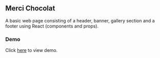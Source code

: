 ## Merci Chocolat

A basic web page consisting of a header, banner, gallery section and a footer using React (components and props).


### Demo

Click [here](https://thelma-dev.github.io/merci-chocolat/) to view demo.
